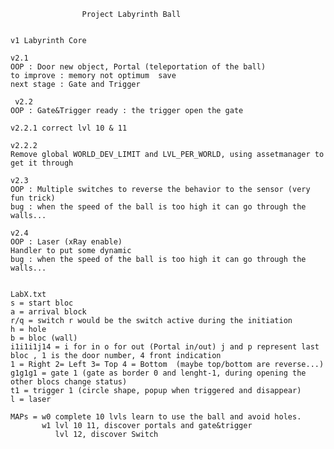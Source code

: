      				Project Labyrinth Ball
     
     
    v1 Labyrinth Core
    
    v2.1
    OOP : Door new object, Portal (teleportation of the ball)
    to improve : memory not optimum  save
    next stage : Gate and Trigger
    
     v2.2 
    OOP : Gate&Trigger ready : the trigger open the gate
    
    v2.2.1 correct lvl 10 & 11
    
    v2.2.2
    Remove global WORLD_DEV_LIMIT and LVL_PER_WORLD, using assetmanager to get it through
    
    v2.3
    OOP : Multiple switches to reverse the behavior to the sensor (very fun trick)
    bug : when the speed of the ball is too high it can go through the walls...
    
    v2.4
    OOP : Laser (xRay enable)
    Handler to put some dynamic
    bug : when the speed of the ball is too high it can go through the walls...


    LabX.txt
    s = start bloc
    a = arrival block
    r/q = switch r would be the switch active during the initiation
    h = hole
    b = bloc (wall)
    i1i1i1j14 = i for in o for out (Portal in/out) j and p represent last bloc , 1 is the door number, 4 front indication
    1 = Right 2= Left 3= Top 4 = Bottom  (maybe top/bottom are reverse...)
    g1g1g1 = gate 1 (gate as border 0 and lenght-1, during opening the other blocs change status)
    t1 = trigger 1 (circle shape, popup when triggered and disappear)
    l = laser
    
    MAPs = w0 complete 10 lvls learn to use the ball and avoid holes.
    	   w1 lvl 10 11, discover portals and gate&trigger
    	   	  lvl 12, discover Switch